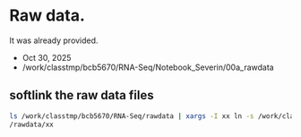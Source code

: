 # Raw data. 

 It was already provided. 

 * Oct 30, 2025
 * /work/classtmp/bcb5670/RNA-Seq/Notebook_Severin/00a_rawdata

 ## softlink the raw data files

 ```bash
 ls /work/classtmp/bcb5670/RNA-Seq/rawdata | xargs -I xx ln -s /work/classtmp/bcb5670/RNA-
/rawdata/xx
```
